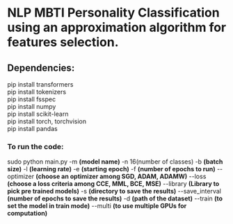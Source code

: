 # NLP MBTI Personality Classification using an approximation algorithm for features selection.

## Dependencies:

pip install transformers <br>
pip install tokenizers <br>
pip install fsspec <br>
pip install numpy <br>
pip install scikit-learn <br>
pip install torch, torchvision <br>
pip install pandas <br>

### To run the code:<br>
sudo python main.py -m **(model name)** -n 16(number of classes) -b **(batch size)** -l **(learning rate)** -e **(starting epoch)** -f **(number of epochs to run)** --optimizer **(choose an optimizer among SGD, ADAM, ADAMW)**  --loss **(choose a loss criteria among CCE, MML, BCE, MSE)** --library **(Library to pick pre trained models)** -s **(directory to save the results)** --save_interval **(number of epochs to save the results)** -d **(path of the dataset)** --train **(to set the model in train mode)** --multi **(to use multiple GPUs for computation)**
